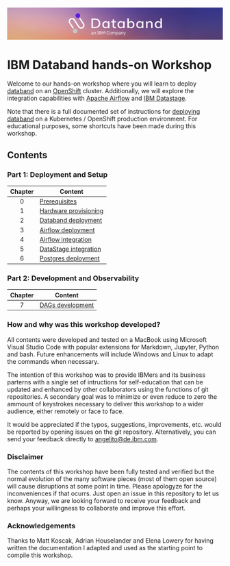 
![](./pictures/databand1.png)

# IBM Databand hands-on Workshop

Welcome to our hands-on workshop where you will learn to deploy [databand](https://databand.ai/) on an [OpenShift](https://www.redhat.com/en/technologies/cloud-computing/openshift) cluster. Additionally, we will explore the integration capabilities with [Apache Airflow](https://airflow.apache.org/) and [IBM Datastage](https://www.ibm.com/products/datastage).

Note that there is a full documented set of instructions for [deploying databand](https://docs.databand.ai/docs/installing-databand-in-kubernetes-cluster) on a Kubernetes / OpenShift production environment. For educational purposes, some shortcuts have been made during this workshop.

## Contents

### Part 1: Deployment and Setup

| Chapter   | Content                                                   |
| :--------:|-----------------------------------------------------------|
| 0         | [Prerequisites](./jupyter/0_prerequisites.ipynb)          |
| 1         | [Hardware provisioning](./jupyter/1_provisioning.ipynb)   |
| 2         | [Databand deployment](./jupyter/2_databand_deploy.ipynb)  |
| 3         | [Airflow deployment](./jupyter/3_airflow_deploy.ipynb)    |
| 4         | [Airflow integration](./jupyter/4_airflow_int.ipynb)      |  
| 5         | [DataStage integration](./jupyter/5_datastage_int.ipynb)  |
| 6         | [Postgres deployment](./jupyter/6_postgres_deploy.ipynb)  |

### Part 2: Development and Observability

| Chapter   | Content                                                 |
| :--------:|---------------------------------------------------------|
| 7         | [DAGs development](./jupyter/7_dags_dev.ipynb)          |

### How and why was this workshop developed?

All contents were developed and tested on a MacBook using Microsoft Visual Studio Code with popular extensions for Markdown, Jupyter, Python and bash. Future enhancements will include Windows and Linux to adapt the commands when necessary.

The intention of this workshop was to provide IBMers and its business parterns with a single set of intructions for self-education that can be updated and enhanced by other collaborators using the functions of git repositories. A secondary goal was to minimize or even reduce to zero the ammount of keystrokes necessary to deliver this workshop to a wider audience, either remotely or face to face.

It would be appreciated if the typos, suggestions, improvements, etc. would be reported by opening issues on the git repository. Alternatively, you can send your feedback directly to angelito@de.ibm.com.

### Disclaimer

The contents of this workshop have been fully tested and verified but the normal evolution of the many software pieces (most of them open source) will cause disruptions at some point in time. Please apologyze for the inconveniences if that ocurrs. Just open an issue in this repository to let us know. Anyway, we are looking forward to receive your feedback and perhaps your willingness to collaborate and improve this effort.

### Acknowledgements

Thanks to Matt Koscak, Adrian Houselander and Elena Lowery for having written the documentation I adapted and used as the starting point to compile this workshop.
